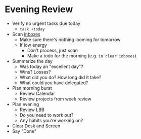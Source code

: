 # Evening Review

* Verify no urgent tasks due today
  * `task +today`
* Scan [inboxes](./inboxes.md)
  * Make sure there's nothing looming for tomorrow
  * If low energy
    * Don't process, just scan
    * Make a todo for the morning  (e.g. `in clear inboxes`)
* Summarize the day
  * Was today an "excellent day"?
  * Wins? Losses?
  * What did you do? How long did it take?
  * What could you have delegated?
* Plan morning burst
  * Review Calendar
  * Review projects from week review
* Plan evening
  * Review LBB
  * Do you need to work out?
  * Any habits you're working on?
* Clear Desk and Screen
* Say "Done"
